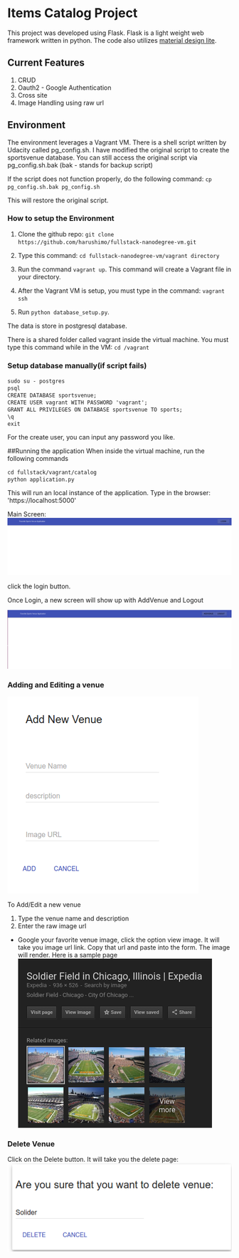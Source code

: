 # Items Catalog Project

This project was developed using Flask. Flask is a light weight web framework written in python.   The code also utilizes [material design lite](https://getmdl.io).   


## Current Features

1. CRUD  
2. Oauth2 - Google Authentication
3. Cross site
4. Image Handling using raw url

## Environment

The environment leverages a Vagrant VM.   There is a shell script written by Udacity called pg_config.sh.  I have modified the original script to create the sportsvenue database.  You can still access the original script via pg_config.sh.bak (bak - stands for backup script)

If the script does not function properly, do the following command:
`cp pg_config.sh.bak pg_config.sh`

This will restore the original script.

### How to setup the Environment

1. Clone the github repo:
`git clone https://github.com/harushimo/fullstack-nanodegree-vm.git`

2. Type this command: `cd fullstack-nanodegree-vm/vagrant directory`

3. Run the command `vagrant up`.  This command will create a Vagrant file in your directory.

4. After the Vagrant VM is setup, you must type in the command: `vagrant ssh`

5. Run `python database_setup.py`.

The data is store in postgresql database.

There is a shared folder called vagrant inside the virtual machine.  You must type this command while in the VM: `cd /vagrant`

### Setup database manually(if script fails)

```
sudo su - postgres
psql
CREATE DATABASE sportsvenue;
CREATE USER vagrant WITH PASSWORD 'vagrant';
GRANT ALL PRIVILEGES ON DATABASE sportsvenue TO sports;
\q
exit
```

For the create user, you can input any password you like.

##Running the application
When inside the virtual machine, run the following commands

```
cd fullstack/vagrant/catalog
python application.py
```
This will run an local instance of the application.  Type in the browser: 'https://localhost:5000'


Main Screen:
![Main Screen](/vagrant/catalog/static/images/Main_page.png "Main Page")

click the login button.

Once Login, a new screen will show up with AddVenue and Logout

![User Screen](/vagrant/catalog/static/images/authenicated_user.png "User Menu")

### Adding and Editing a venue
![Add New Venue](/vagrant/catalog/static/images/add_new_venue.png "New Venue")

To Add/Edit a new venue
1. Type the venue name and description
2. Enter the raw image url
- Google your favorite venue image, click the option view image.  It will take you image url link. Copy that url and paste into the form. The image will render. Here is a sample page
![Raw image](/vagrant/catalog/static/images/view_image.png "Image Finder")

### Delete Venue
Click on the Delete button. It will take you the delete page:
![Delete Venue](/vagrant/catalog/static/images/delete_venue.png "Delete Venue")
